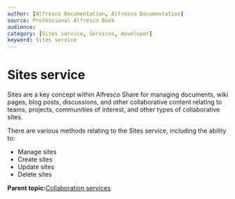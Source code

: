 ```yaml
---
author: [Alfresco Documentation, Alfresco Documentation]
source: Professional Alfresco Book
audience: 
category: [Sites service, Services, developer]
keyword: Sites service
---
```


# Sites service

Sites are a key concept within Alfresco Share for managing documents, wiki pages, blog posts, discussions, and other collaborative content relating to teams, projects, communities of interest, and other types of collaborative sites.

There are various methods relating to the Sites service, including the ability to:

-   Manage sites
-   Create sites
-   Update sites
-   Delete sites

**Parent topic:**[Collaboration services](../concepts/serv-collaboration-about.md)


